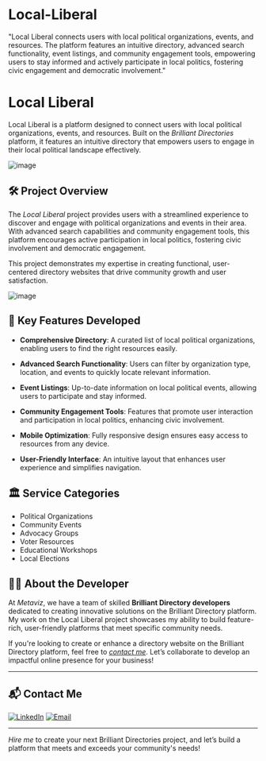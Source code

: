 # Local-Liberal
"Local Liberal connects users with local political organizations, events, and resources. The platform features an intuitive directory, advanced search functionality, event listings, and community engagement tools, empowering users to stay informed and actively participate in local politics, fostering civic engagement and democratic involvement."
# Local Liberal
Local Liberal is a platform designed to connect users with local political organizations, events, and resources. Built on the *Brilliant Directories* platform, it features an intuitive directory that empowers users to engage in their local political landscape effectively.

![image](https://github.com/user-attachments/assets/7e1f5a9b-8a7f-4776-9430-a9bcdcb6dd57)

## 🛠 Project Overview

The *Local Liberal* project provides users with a streamlined experience to discover and engage with political organizations and events in their area. With advanced search capabilities and community engagement tools, this platform encourages active participation in local politics, fostering civic involvement and democratic engagement.

This project demonstrates my expertise in creating functional, user-centered directory websites that drive community growth and user satisfaction.

![image](https://github.com/user-attachments/assets/d78f97a5-78d4-4518-a229-478041105f1b)

## 🚀 Key Features Developed

- **Comprehensive Directory**: A curated list of local political organizations, enabling users to find the right resources easily.

- **Advanced Search Functionality**: Users can filter by organization type, location, and events to quickly locate relevant information.

- **Event Listings**: Up-to-date information on local political events, allowing users to participate and stay informed.

- **Community Engagement Tools**: Features that promote user interaction and participation in local politics, enhancing civic involvement.

- **Mobile Optimization**: Fully responsive design ensures easy access to resources from any device.

- **User-Friendly Interface**: An intuitive layout that enhances user experience and simplifies navigation.

## 🏛 Service Categories

- Political Organizations
- Community Events
- Advocacy Groups
- Voter Resources
- Educational Workshops
- Local Elections

## 👨‍💻 About the Developer

At *Metaviz*, we have a team of skilled  **Brilliant Directory developers** dedicated to creating innovative solutions on the Brilliant Directory platform. My work on the Local Liberal project showcases my ability to build feature-rich, user-friendly platforms that meet specific community needs.

If you're looking to create or enhance a directory website on the Brilliant Directory platform, feel free to *[contact me](mailto:sajidjamil.met@gmail.com)*. Let’s collaborate to develop an impactful online presence for your business!

---

## 📬 Contact Me

[![LinkedIn](https://img.shields.io/badge/LinkedIn-Connect-blue?style=for-the-badge&logo=linkedin)](https://www.linkedin.com/in/sajid-jameel-721256178/)
[![Email](https://img.shields.io/badge/Email-Contact%20Me-orange?style=for-the-badge&logo=gmail)](mailto:sajidjamil.met@gmail.com)

---

*Hire me* to create your next Brilliant Directories project, and let’s build a platform that meets and exceeds your community's needs!
